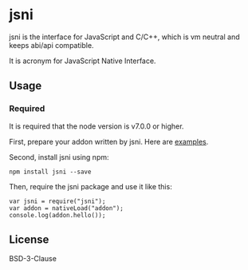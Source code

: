 # jsni
jsni is the interface for JavaScript and C/C++, which is vm neutral and keeps abi/api compatible.

It is acronym for JavaScript Native Interface.

## Usage
### Required
It is required that the node version is v7.0.0 or higher.

First, prepare your addon written by jsni. Here are [examples](https://github.com/alibaba/jsni/tree/example).

Second, install jsni using npm:

    npm install jsni --save

Then, require the jsni package and use it like this:

    var jsni = require("jsni");
    var addon = nativeLoad("addon");
    console.log(addon.hello());

## License
BSD-3-Clause

